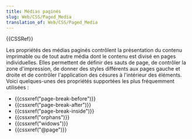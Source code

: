 ```yaml
---
title: Médias paginés
slug: Web/CSS/Paged_Media
translation_of: Web/CSS/Paged_Media
---
```


{{CSSRef}}

Les propriétés des médias paginés contrôlent la présentation du contenu imprimable ou de tout autre média dont le contenu est divisé en pages individuelles. Elles permettent de définir des sauts de page, de contrôler la zone d'impression, de donner des styles différents aux pages gauche et droite et de contrôler l'application des césures à l'intérieur des éléments. Voici quelques-unes des propriétés supportées les plus fréquemment utilisées :

- {{cssxref("page-break-before")}}
- {{cssxref("page-break-after")}}
- {{cssxref("page-break-inside")}}
- {{cssxref("orphans")}}
- {{cssxref("widows")}}
- {{cssxref("@page")}}
